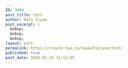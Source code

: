 ```yaml
---
ID: 3604
post_title: test
author: Wafa Siyam
post_excerpt: |
  &nbsp;
  &nbsp;
  &nbsp;
layout: post
permalink: https://create.twu.ca/twuwafasiyam/test/
published: true
post_date: 2018-02-23 11:12:05
---
```

&nbsp;

&nbsp;

&nbsp;